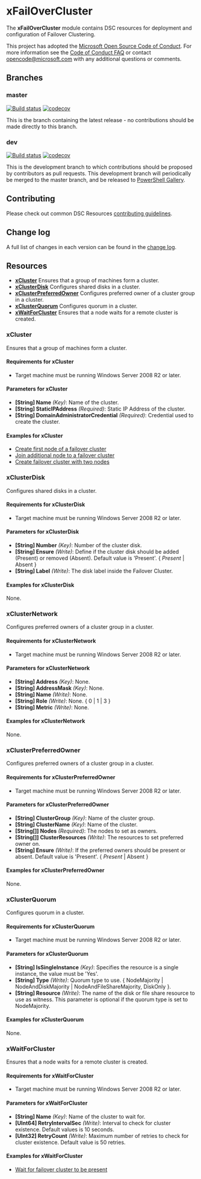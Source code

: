 # xFailOverCluster

The **xFailOverCluster** module contains DSC resources for deployment and
configuration of Failover Clustering.

This project has adopted the [Microsoft Open Source Code of Conduct](https://opensource.microsoft.com/codeofconduct/).
For more information see the [Code of Conduct FAQ](https://opensource.microsoft.com/codeofconduct/faq/)
or contact [opencode@microsoft.com](mailto:opencode@microsoft.com) with any
additional questions or comments.

## Branches

### master

[![Build status](https://ci.appveyor.com/api/projects/status/6a59vfritv4kbc7d/branch/master?svg=true)](https://ci.appveyor.com/project/PowerShell/xfailovercluster/branch/master)
[![codecov](https://codecov.io/gh/PowerShell/xFailOverCluster/branch/master/graph/badge.svg)](https://codecov.io/gh/PowerShell/xFailOverCluster/branch/master)

This is the branch containing the latest release - no contributions should be
made directly to this branch.

### dev

[![Build status](https://ci.appveyor.com/api/projects/status/6a59vfritv4kbc7d/branch/dev?svg=true)](https://ci.appveyor.com/project/PowerShell/xfailovercluster/branch/dev)
[![codecov](https://codecov.io/gh/PowerShell/xFailOverCluster/branch/dev/graph/badge.svg)](https://codecov.io/gh/PowerShell/xFailOverCluster/branch/dev)

This is the development branch to which contributions should be proposed by
contributors as pull requests. This development branch will periodically be
merged to the master branch, and be released to [PowerShell Gallery](https://www.powershellgallery.com/).

## Contributing

Please check out common DSC Resources [contributing guidelines](https://github.com/PowerShell/DscResource.Kit/blob/master/CONTRIBUTING.md).

## Change log

A full list of changes in each version can be found in the [change log](CHANGELOG.md).

## Resources

* [**xCluster**](#xcluster) Ensures that a group of machines form a cluster.
* [**xClusterDisk**](#xclusterdisk) Configures shared disks in a cluster.
* [**xClusterPreferredOwner**](#xclusterpreferredowner) Configures preferred
  owner of a cluster group in a cluster.
* [**xClusterQuorum**](#xclusterquorum) Configures quorum in a cluster.
* [**xWaitForCluster**](#xwaitforcluster) Ensures that a node waits for a remote
  cluster is created.

### xCluster

Ensures that a group of machines form a cluster.

#### Requirements for xCluster

* Target machine must be running Windows Server 2008 R2 or later.

#### Parameters for xCluster

* **[String] Name** _(Key)_: Name of the cluster.
* **[String] StaticIPAddress** _(Required)_: Static IP Address of the cluster.
* **[String] DomainAdministratorCredential** _(Required)_: Credential used to
  create the cluster.

#### Examples for xCluster

* [Create first node of a failover cluster](/Examples/Resources/xCluster/1-CreateFirstNodeOfAFailoverCluster.ps1)
* [Join additional node to a failover cluster](/Examples/Resources/xCluster/2-JoinAdditionalNodeToFailoverCluster.ps1)
* [Create failover cluster with two nodes](/Examples/Resources/xCluster/3-CreateFailoverClusterWithTwoNodes.ps1)

### xClusterDisk

Configures shared disks in a cluster.

#### Requirements for xClusterDisk

* Target machine must be running Windows Server 2008 R2 or later.

#### Parameters for xClusterDisk

* **[String] Number** _(Key)_: Number of the cluster disk.
* **[String] Ensure** _(Write)_: Define if the cluster disk should be added
  (Present) or removed (Absent). Default value is 'Present'.
  { *Present* | Absent }
* **[String] Label** _(Write)_: The disk label inside the Failover Cluster.

#### Examples for xClusterDisk

None.

### xClusterNetwork

Configures preferred owners of a cluster group in a cluster.

#### Requirements for xClusterNetwork

* Target machine must be running Windows Server 2008 R2 or later.

#### Parameters for xClusterNetwork

* **[String] Address** _(Key)_: None.
* **[String] AddressMask** _(Key)_: None.
* **[String] Name** _(Write)_: None.
* **[String] Role** _(Write)_: None. { 0 | 1 | 3 }
* **[String] Metric** _(Write)_: None.

#### Examples for xClusterNetwork

None.

### xClusterPreferredOwner

Configures preferred owners of a cluster group in a cluster.

#### Requirements for xClusterPreferredOwner

* Target machine must be running Windows Server 2008 R2 or later.

#### Parameters for xClusterPreferredOwner

* **[String] ClusterGroup** _(Key)_: Name of the cluster group.
* **[String] ClusterName** _(Key)_: Name of the cluster.
* **[String[]] Nodes** _(Required)_: The nodes to set as owners.
* **[String[]] ClusterResources** _(Write)_: The resources to set preferred
  owner on.
* **[String] Ensure** _(Write)_: If the preferred owners should be present or
  absent. Default value is 'Present'. { *Present* | Absent }

#### Examples for xClusterPreferredOwner

None.

### xClusterQuorum

Configures quorum in a cluster.

#### Requirements for xClusterQuorum

* Target machine must be running Windows Server 2008 R2 or later.

#### Parameters for xClusterQuorum

* **[String] IsSingleInstance** _(Key)_: Specifies the resource is a single
  instance, the value must be 'Yes'.
* **[String] Type** _(Write)_: Quorum type to use. { NodeMajority |
  NodeAndDiskMajority | NodeAndFileShareMajority, DiskOnly }.
* **[String] Resource** _(Write)_: The name of the disk or file share resource
  to use as witness. This parameter is optional if the quorum type is set to
  NodeMajority.

#### Examples for xClusterQuorum

None.

### xWaitForCluster

Ensures that a node waits for a remote cluster is created.

#### Requirements for xWaitForCluster

* Target machine must be running Windows Server 2008 R2 or later.

#### Parameters for xWaitForCluster

* **[String] Name** _(Key)_: Name of the cluster to wait for.
* **[UInt64] RetryIntervalSec** _(Write)_: Interval to check for cluster
  existence. Default values is 10 seconds.
* **[UInt32] RetryCount** _(Write)_: Maximum number of retries to check for
  cluster existence. Default value is 50 retries.

#### Examples for xWaitForCluster

* [Wait for failover cluster to be present](/Examples/Resources/xWaitForCluster/1-WaitForFailoverClusterToBePresent.ps1)
